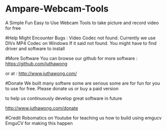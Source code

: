 # Ampare-Webcam-Tools
A Simple Fun Easy to Use Webcam Tools to take picture and record video for free


#Help
Might Encounter Bugs : Video Codec not found. Currently we use DIVx MP4 Codec on Windows
If it said not found. You might have to find driver and software to install

#More Software
You can browse our github for more software : https://github.com/juthawong

or at : http://www.juthawong.com/

#Donate
We built many softwre some are serious some are for fun for you to use for free. Please donate us or buy a paid version

to help us continuously develop great software in future 

http://www.juthawong.com/donate

#Credit 
Robomatics on Youtube for teaching us how to build using emgucv
EmguCV for making this happen

